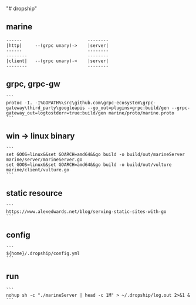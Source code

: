 "# dropship"

## marine
```
------                         --------
|http|     --(grpc unary)->    |server|
------                         --------
--------                       --------
|client|   --(grpc unary)->    |server|
--------                       -------- 
```

## grpc, grpc-gw
    ```
    protoc -I. -I%GOPATH%\src\github.com\grpc-ecosystem\grpc-gateway\third_party\googleapis --go_out=plugins=grpc:build/gen --grpc-gateway_out=logtostderr=true:build/gen marine/proto/marine.proto
    ```
## win -> linux binary
    ```
    set GOOS=linux&&set GOARCH=amd64&&go build -o build/out/marineServer marine/server/marineServer.go
    set GOOS=linux&&set GOARCH=amd64&&go build -o build/out/vulture marine/client/vulture.go
    ```
## static resource
    ```
    https://www.alexedwards.net/blog/serving-static-sites-with-go
    ```
    
## config
    ```
    ${home}/.dropship/config.yml
    ```
## run
    ```
    nohup sh -c "./marineServer | head -c 1M" > ~/.dropship/log.out 2>&1 &
    ```